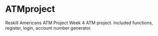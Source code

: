 # ATMproject
Reskill Americans ATM Project
Week 4 ATM project. Included functions, register, login, account number generator. 
